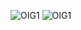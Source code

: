 ![OIG1](https://github.com/anonq115/top-bar-gold--glow/assets/32353565/7dcbb007-1753-46d9-a796-7c06f0cdb862)
![OIG1](https://github.com/anonq115/top-bar-gold--glow/assets/32353565/1f5f7512-924d-4b98-9c71-d0a5fe6eaf6f)
